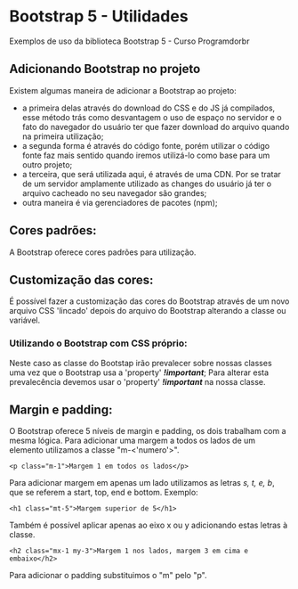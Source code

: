 # Bootstrap 5 - Utilidades
Exemplos de uso da biblioteca Bootstrap 5 - Curso Programdorbr

## Adicionando Bootstrap no projeto
Existem algumas maneira de adicionar a Bootstrap ao projeto:
 - a primeira delas através do download do CSS e do JS já compilados, esse método trás como desvantagem o uso de espaço no servidor e o fato do navegador do usuário ter que fazer download do arquivo quando na primeira utilização;
 - a segunda forma é através do código fonte, porém utilizar o código fonte faz mais sentido quando iremos utilizá-lo como base para um outro projeto;
 - a terceira, que será utilizada aqui, é através de uma CDN. Por se tratar de um servidor amplamente utilizado as changes do usuário já ter o arquivo cacheado no seu navegador são grandes;
 - outra maneira é via gerenciadores de pacotes (npm);

## Cores padrões:

A Bootstrap oferece cores padrões para utilização.

## Customização das cores:

É possível fazer a customização das cores do Bootstrap através de um novo arquivo CSS 'lincado' depois do arquivo do Bootstrap alterando a classe ou variável.

### Utilizando o Bootstrap com CSS próprio:

Neste caso as classe do Bootstap irão prevalecer sobre nossas classes uma vez que o Bootstrap usa a 'property' ***!important***;
Para alterar esta prevalecência devemos usar o 'property' ***!important*** na nossa classe.

## Margin e padding:
O Bootstrap oferece 5 níveis de margin e padding, os dois trabalham com a mesma lógica.
Para adicionar uma margem a todos os lados de um elemento utilizamos a classe "m-<'numero'>".
```
<p class="m-1">Margem 1 em todos os lados</p>
```
Para adicionar margem em apenas um lado utilizamos as letras *s, t, e, b*, que se referem a start, top, end e bottom.
Exemplo:
```
<h1 class="mt-5">Margem superior de 5</h1>
``` 
Também é possível aplicar apenas ao eixo x ou y adicionando estas letras à classe.
```
<h2 class="mx-1 my-3">Margem 1 nos lados, margem 3 em cima e embaixo</h2>
```

Para adicionar o padding substituimos o "m" pelo "p".